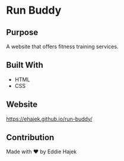 # Run Buddy

## Purpose
A website that offers fitness training services.

## Built With
* HTML
* CSS

## Website
https://ehajek.github.io/run-buddy/ 

## Contribution
Made with ❤️ by Eddie Hajek